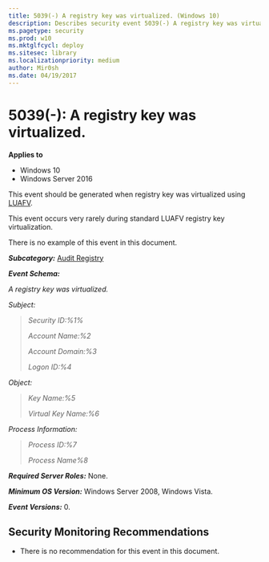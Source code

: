 ```yaml
---
title: 5039(-) A registry key was virtualized. (Windows 10)
description: Describes security event 5039(-) A registry key was virtualized.
ms.pagetype: security
ms.prod: w10
ms.mktglfcycl: deploy
ms.sitesec: library
ms.localizationpriority: medium
author: Mir0sh
ms.date: 04/19/2017
---
```


# 5039(-): A registry key was virtualized.

**Applies to**
-   Windows 10
-   Windows Server 2016


This event should be generated when registry key was virtualized using [LUAFV](https://blogs.msdn.com/b/alexcarp/archive/2009/06/25/the-deal-with-luafv-sys.aspx).

This event occurs very rarely during standard LUAFV registry key virtualization.

There is no example of this event in this document.

***Subcategory:***&nbsp;[Audit Registry](audit-registry.md)

***Event Schema:***

*A registry key was virtualized.*

*Subject:*

> *Security ID:%1%*
>
> *Account Name:%2*
>
> *Account Domain:%3*
>
> *Logon ID:%4*

*Object:*

> *Key Name:%5*
>
> *Virtual Key Name:%6*

*Process Information:*

> *Process ID:%7*
>
> *Process Name%8*

***Required Server Roles:*** None.

***Minimum OS Version:*** Windows Server 2008, Windows Vista.

***Event Versions:*** 0.

## Security Monitoring Recommendations

-   There is no recommendation for this event in this document.



